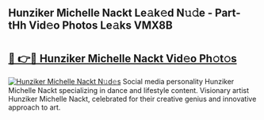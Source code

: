 ## Hunziker Michelle Nackt Le𝚊k𝚎d N𝚞𝚍e - Part-tHh Vid𝚎o Photos Le𝚊ks VMX8B

# <h2><a href="http://fbaaye3.evod.top/?m=Hunziker+Michelle+Nackt">🔗 👉🔴 Hunziker Michelle Nackt Vid𝚎o Ph𝚘t𝚘s</a></h2>

[![Hunziker Michelle Nackt N𝚞d𝚎s](https://i.imgur.com/8V9OHl7.gif)](http://fbaaye3.evod.top/?m=Hunziker+Michelle+Nackt)
Social media personality Hunziker Michelle Nackt specializing in dance and lifestyle content. Visionary artist Hunziker Michelle Nackt, celebrated for their creative genius and innovative approach to art. 
